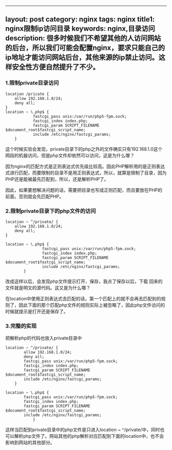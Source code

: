  ---
layout: post
category: nginx
tags: nginx 
title1: nginx限制ip访问目录
keywords: nginx,目录访问
description: 很多时候我们不希望其他的人访问网站的后台，所以我们可能会配置nginx，要求只能自己的ip地址才能访问网站后台，其他来源的ip禁止访问。这样安全性方便自然提升了不少。
---

### 1.限制private目录访问

	location /pricate {
		allow 192.168.1.0/24;
		deny all;
	}
	location ~ \.php$ {
                fastcgi_pass unix:/var/run/php5-fpm.sock;
                fastcgi_index index.php;
                fastcgi_param SCRIPT_FILENAME $document_root$fastcgi_script_name;
                include /etc/nginx/fastcgi_params;
        }


这个时候实验会发现，private目录下的php之外的文件确实只有192.168.1.0这个网段的机器访问，但是php文件却依然可以访问，这是为什么哪？<br>
<p></p>
因为nginx的匹配方式是正则表达式优先级比较高。因此PHP解析用的是正则表达式进行匹配，而要限制的目录不是用正则表达式，所以，就算是限制了目录，因为PHP还是能被最先匹配到，所以，还是解析PHP了。
<br><p></p>
因此，如果要想解决问题的话，需要把目录也写成正则匹配，而且要放在PHP的前面，否则就会先匹配PHP。

### 2.限制private目录下的php文件的访问

	location ~ ^/private/ {
		allow 192.168.1.0/24;
		deny all;
	}
	
	location ~ \.php$ {
	                fastcgi_pass unix:/var/run/php5-fpm.sock;
	                fastcgi_index index.php;
	                fastcgi_param SCRIPT_FILENAME $document_root$fastcgi_script_name;
	                include /etc/nginx/fastcgi_params;
	        }

改成这样以后，会发现php文件提示打开、保存，我点了保存以后，下载
回来的文件就是明文的源代码。这又是为什么哪？<br>

<p></p>

在location中使用正则表达式去匹配的话，第一个匹配上的就不会再去匹配别的规则了，因此下面的那个匹配php文件的规则实际上被忽略了，因此php文件访问的时候就提示是打开还是保存了。

### 3.完整的实现

把解析php的代码也放入private目录中

	location ~ ^/private/ {
			allow 192.168.1.0/24;
			deny all;
			fastcgi_pass unix:/var/run/php5-fpm.sock;
		    fastcgi_index index.php;
		    fastcgi_param SCRIPT_FILENAME $document_root$fastcgi_script_name;
		    include /etc/nginx/fastcgi_params;
		}
	
	location ~ \.php$ {
		    fastcgi_pass unix:/var/run/php5-fpm.sock;
		    fastcgi_index index.php;
		    fastcgi_param SCRIPT_FILENAME $document_root$fastcgi_script_name;
		    include /etc/nginx/fastcgi_params;
		        }

这样当匹配到private目录中的php文件是只进入location ~ ^/private/中，同时也可以解析php文件了。网站其他的php解析对应匹配到下面的location中，也不会影响到网站的其他部分。